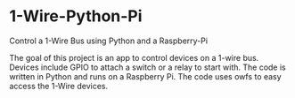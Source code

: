 # 1-Wire-Python-Pi
Control a 1-Wire Bus using Python and a Raspberry-Pi

The goal of this project is an app to control devices on a 1-wire bus. Devices include GPIO to attach a switch or a relay to start with. The code is written in Python and runs on a Raspberry Pi.
The code uses owfs to easy access the 1-Wire devices.
